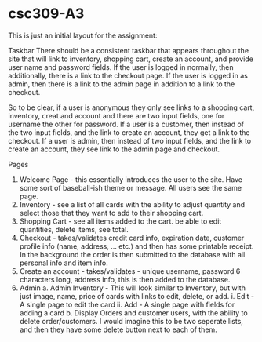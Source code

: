 csc309-A3
=========
This is just an initial layout for the assignment:

Taskbar
There should be a consistent taskbar that appears throughout the site that will link to inventory, shopping cart, create an account, and provide user name and password fields. If the user is logged in normally, then additionally, there is a link to the checkout page. If the user is logged in as admin, then there is a link to the admin page in addition to a link to the checkout.

So to be clear, if a user is anonymous they only see links to a shopping cart, inventory, creat and account and there are two input fields, one for username the other for password. If a user is a customer, then instead of the two input fields, and the link to create an account, they get a link to the checkout. If a user is admin, then instead of two input fields, and the link to create an account, they see link to the admin page and checkout.

Pages

1. Welcome Page - this essentially introduces the user to the site. Have some sort of baseball-ish theme or message. All users see the same page.
2. Inventory - see a list of all cards with the ability to adjust quantity and select those that they want to add to their shopping cart. 
3. Shopping Cart - see all items added to the cart. be able to edit quantities, delete items, see total.
4. Checkout - takes/validates credit card info, expiration date, customer profile info (name, address, ... etc.) and then has some printable receipt. In the background the order is then submitted to the database with all personal info and item info.
5. Create an account - takes/validates - unique username, password 6 characters long, address info, this is then added to the database.
6. Admin
a. Admin Inventory - This will look similar to Inventory, but with just image, name, price of cards with links to edit, delete, or add.
i. Edit - A single page to edit the card
ii. Add - A single page with fields for adding a card
b. Display Orders and customer users, with the ability to delete order/customers. I would imagine this to be two seperate lists, and then they have some delete button next to each of them.
